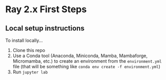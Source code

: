 # Ray 2.x First Steps

## Local setup instructions

To install locally...

1. Clone this repo
1. Use a Conda tool (Anaconda, Miniconda, Mamba, Mambaforge, Micromamba, etc.) to create an environment from the `environment.yml` file
(that will be something like `conda env create -f environment.yml`)
1. Run `jupyter lab`

